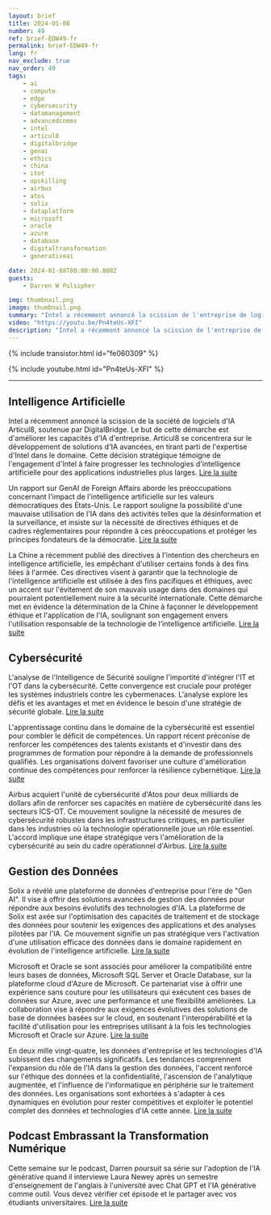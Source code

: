 ```yaml
---
layout: brief
title: 2024-01-08
number: 49
ref: brief-EDW49-fr
permalink: brief-EDW49-fr
lang: fr
nav_exclude: true
nav_order: 49
tags:
    - ai
    - compute
    - edge
    - cybersecurity
    - datamanagement
    - advancedcomms
    - intel
    - articul8
    - digitalbridge
    - genai
    - ethics
    - china
    - itot
    - upskilling
    - airbus
    - atos
    - solix
    - dataplatform
    - microsoft
    - oracle
    - azure
    - database
    - digitaltransformation
    - generativeai

date: 2024-01-08T08:00:00.000Z
guests:
    - Darren W Pulsipher

img: thumbnail.png
image: thumbnail.png
summary: "Intel a récemment annoncé la scission de l'entreprise de logiciels d'IA Articul8, soutenue par DigitalBridge. Le but de cette manoeuvre est d'améliorer les capacités d'IA en entreprise. Articul8 se concentrera sur le développement de solutions avancées d'IA, en tirant parti de l'expertise d'Intel dans ce domaine. Ce mouvement stratégique signifie l'engagement d'Intel à faire progresser les technologies d'intelligence artificielle pour des applications industrielles plus larges."
video: "https://youtu.be/Pn4teUs-XFI"
description: "Intel a récemment annoncé la scission de l'entreprise de logiciels d'IA Articul8, soutenue par DigitalBridge. Le but de cette manoeuvre est d'améliorer les capacités d'IA en entreprise. Articul8 se concentrera sur le développement de solutions avancées d'IA, en tirant parti de l'expertise d'Intel dans ce domaine. Ce mouvement stratégique signifie l'engagement d'Intel à faire progresser les technologies d'intelligence artificielle pour des applications industrielles plus larges."
---
```



{% include transistor.html id="fe060309" %}



{% include youtube.html id="Pn4teUs-XFI" %}


---

## Intelligence Artificielle



Intel a récemment annoncé la scission de la société de logiciels d'IA Articul8, soutenue par DigitalBridge. Le but de cette démarche est d'améliorer les capacités d'IA d'entreprise. Articul8 se concentrera sur le développement de solutions d'IA avancées, en tirant parti de l'expertise d'Intel dans le domaine. Cette décision stratégique témoigne de l'engagement d'Intel à faire progresser les technologies d'intelligence artificielle pour des applications industrielles plus larges. [Lire la suite](https://www.reuters.com/technology/intel-spins-out-ai-software-firm-with-backing-digitalbridge-2024-01-03/)



Un rapport sur GenAI de Foreign Affairs aborde les préoccupations concernant l'impact de l'intelligence artificielle sur les valeurs démocratiques des États-Unis. Le rapport souligne la possibilité d'une mauvaise utilisation de l'IA dans des activités telles que la désinformation et la surveillance, et insiste sur la nécessité de directives éthiques et de cadres réglementaires pour répondre à ces préoccupations et protéger les principes fondateurs de la démocratie. [Lire la suite](https://www.foreignaffairs.com/united-states/artificial-intelligences-threat-democracy)



La Chine a récemment publié des directives à l'intention des chercheurs en intelligence artificielle, les empêchant d'utiliser certains fonds à des fins liées à l'armée. Ces directives visent à garantir que la technologie de l'intelligence artificielle est utilisée à des fins pacifiques et éthiques, avec un accent sur l'évitement de son mauvais usage dans des domaines qui pourraient potentiellement nuire à la sécurité internationale. Cette démarche met en évidence la détermination de la Chine à façonner le développement éthique et l'application de l'IA, soulignant son engagement envers l'utilisation responsable de la technologie de l'intelligence artificielle. [Lire la suite](https://www.scmp.com/news/china/science/article/3247420/china-unveils-new-artificial-intelligence-guidelines-scientists-and-bans-use-funding-applications)

## Cybersécurité



L'analyse de l'Intelligence de Sécurité souligne l'importité d'intégrer l'IT et l'OT dans la cybersécurité. Cette convergence est cruciale pour protéger les systèmes industriels contre les cybermenaces. L'analyse explore les défis et les avantages et met en évidence le besoin d'une stratégie de sécurité globale. [Lire la suite](https://securityintelligence.com/posts/it-and-ot-cybersecurity-integration/)



L'apprentissage continu dans le domaine de la cybersécurité est essentiel pour combler le déficit de compétences. Un rapport récent préconise de renforcer les compétences des talents existants et d'investir dans des programmes de formation pour répondre à la demande de professionnels qualifiés. Les organisations doivent favoriser une culture d'amélioration continue des compétences pour renforcer la résilience cybernétique. [Lire la suite](https://www.informationweek.com/cyber-resilience/upskilling-is-the-secret-to-closing-the-cybersecurity-skills-gap-)



Airbus acquiert l'unité de cybersécurité d'Atos pour deux milliards de dollars afin de renforcer ses capacités en matière de cybersécurité dans les secteurs ICS-OT. Ce mouvement souligne la nécessité de mesures de cybersécurité robustes dans les infrastructures critiques, en particulier dans les industries où la technologie opérationnelle joue un rôle essentiel. L'accord implique une étape stratégique vers l'amélioration de la cybersécurité au sein du cadre opérationnel d'Airbus. [Lire la suite](https://www.darkreading.com/ics-ot-security/airbus-acquire-atos-cybersecurity-unit-2-billion)

## Gestion des Données



Solix a révélé une plateforme de données d'entreprise pour l'ère de "Gen AI". Il vise à offrir des solutions avancées de gestion des données pour répondre aux besoins évolutifs des technologies d'IA. La plateforme de Solix est axée sur l'optimisation des capacités de traitement et de stockage des données pour soutenir les exigences des applications et des analyses pilotées par l'IA. Ce mouvement signifie un pas stratégique vers l'activation d'une utilisation efficace des données dans le domaine rapidement en évolution de l'intelligence artificielle. [Lire la suite](https://venturebeat.com/data-infrastructure/solix-launches-new-enterprise-data-platform-for-the-gen-ai-era/)



Microsoft et Oracle se sont associés pour améliorer la compatibilité entre leurs bases de données, Microsoft SQL Server et Oracle Database, sur la plateforme cloud d'Azure de Microsoft. Ce partenariat vise à offrir une expérience sans couture pour les utilisateurs qui exécutent ces bases de données sur Azure, avec une performance et une flexibilité améliorées. La collaboration vise à répondre aux exigences évolutives des solutions de base de données basées sur le cloud, en soutenant l'interopérabilité et la facilité d'utilisation pour les entreprises utilisant à la fois les technologies Microsoft et Oracle sur Azure. [Lire la suite](https://www.infoq.com/news/2024/01/microsoft-oracle-database-azure/)



En deux mille vingt-quatre, les données d'entreprise et les technologies d'IA subissent des changements significatifs. Les tendances comprennent l'expansion du rôle de l'IA dans la gestion des données, l'accent renforcé sur l'éthique des données et la confidentialité, l'ascension de l'analytique augmentée, et l'influence de l'informatique en périphérie sur le traitement des données. Les organisations sont exhortées à s'adapter à ces dynamiques en évolution pour rester compétitives et exploiter le potentiel complet des données et technologies d'IA cette année. [Lire la suite](https://tdwi.org/articles/2024/01/05/ta-all-shifting-sands-in-enterprise-data-and-ai-technologies-in-2024.aspx)

## Podcast Embrassant la Transformation Numérique



Cette semaine sur le podcast, Darren poursuit sa série sur l'adoption de l'IA générative quand il interviewe Laura Newey après un semestre d'enseignement de l'anglais à l'université avec Chat GPT et l'IA générative comme outil. Vous devez vérifier cet épisode et le partager avec vos étudiants universitaires. [Lire la suite](https://www.embracingdigital.org/en)


